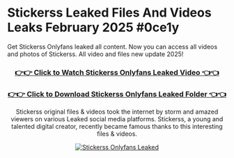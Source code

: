 # Stickerss Leaked Files And Videos Leaks February 2025 #0ce1y

Get Stickerss Onlyfans leaked all content. Now you can access all videos and photos of Stickerss. All video and files new update 2025!
<div align="center" title="Stickerss Onlyfans Leaked">
  
### [👉👉 Click to Watch Stickerss Onlyfans Leaked Video 👈👈](https://links2leaks.com?utm_source=stickerss&utm_medium=gitfeb)  
### [👉👉 Click to Download Stickerss Onlyfans Leaked Folder 👈👈](https://links2leaks.com?utm_source=stickerss&utm_medium=gitfeb)  

Stickerss original files & videos took the internet by storm and amazed viewers on various Leaked social media platforms. Stickerss, a young and talented digital creator, recently became famous thanks to this interesting files & videos.

[![Stickerss Onlyfans Leaked](https://i.ibb.co/93hzkbrt/l2l.gif)](https://links2leaks.com?utm_source=stickerss&utm_medium=gitfeb)  

</div>
